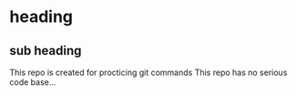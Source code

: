 # heading
## sub heading

This repo is created for procticing git commands
This repo has no serious code base...